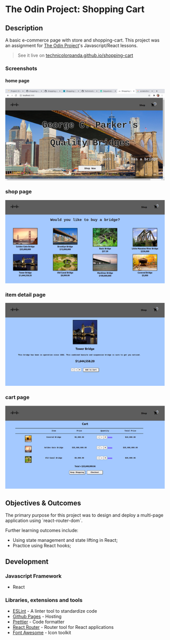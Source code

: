 # The Odin Project: Shopping Cart

## Description

A basic e-commerce page with store and shopping-cart. This project was an assignment for [The Odin Project](https://www.theodinproject.com/courses/javascript/lessons/shopping-cart)'s Javascript/React lessons.

> See it live on [technicolorpanda.github.io/shopping-cart](https://technicolorpanda.github.io/shopping-cart/)

### Screenshots

#### home page
![image](https://github.com/TechnicolorPanda/shopping-cart/blob/main/public/images/home.png?raw=true)

### shop page
![image](https://github.com/TechnicolorPanda/shopping-cart/blob/main/public/images/shop.png?raw=true)

### item detail page
![image](https://github.com/TechnicolorPanda/shopping-cart/blob/main/public/images/item-details.png?raw=true)

### cart page
![image](https://github.com/TechnicolorPanda/shopping-cart/blob/main/public/images/cart.png?raw=true)


## Objectives & Outcomes

The primary purpose for this project was to design and deploy a multi-page application using `react-router-dom´.

Further learning outcomes include:

- Using state management and state lifting in React;
- Practice using React hooks;

## Development

### Javascript Framework

- React

### Libraries, extensions and tools

- [ESLint](https://eslint.org/) - A linter tool to standardize code
- [Github Pages](https://pages.github.com/) - Hosting
- [Prettier](https://prettier.io/) - Code formatter
- [React Router](https://reactrouter.com/web/guides/quick-start) - Router tool for React applications
- [Font Awesome](https://fontawesome.com) - Icon toolkit

